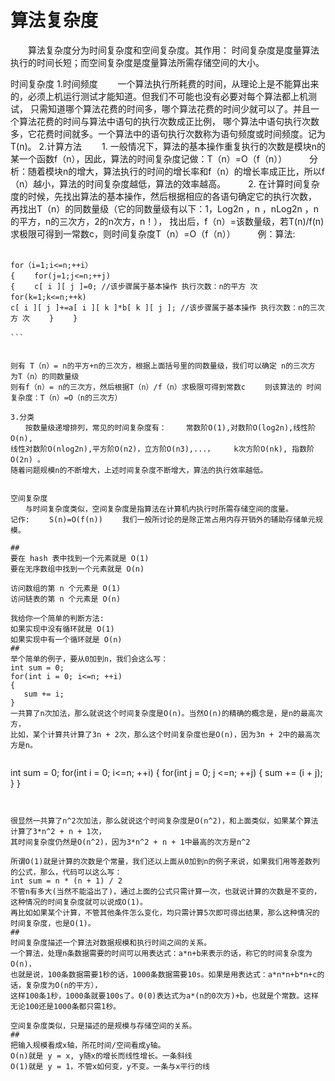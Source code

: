 # 算法复杂度
　　算法复杂度分为时间复杂度和空间复杂度。其作用： 时间复杂度是度量算法执行的时间长短；而空间复杂度是度量算法所需存储空间的大小。


时间复杂度
1.时间频度
　　一个算法执行所耗费的时间，从理论上是不能算出来的，必须上机运行测试才能知道。但我们不可能也没有必要对每个算法都上机测试，
只需知道哪个算法花费的时间多，哪个算法花费的时间少就可以了。并且一个算法花费的时间与算法中语句的执行次数成正比例，
哪个算法中语句执行次数多，它花费时间就多。一个算法中的语句执行次数称为语句频度或时间频度。记为T(n)。
2.计算方法
　　1. 一般情况下，算法的基本操作重复执行的次数是模块n的某一个函数f（n），因此，算法的时间复杂度记做：T（n）=O（f（n）） 　　
分析：随着模块n的增大，算法执行的时间的增长率和f（n）的增长率成正比，所以f（n）越小，算法的时间复杂度越低，算法的效率越高。 　　
2. 在计算时间复杂度的时候，先找出算法的基本操作，然后根据相应的各语句确定它的执行次数，
再找出T（n）的同数量级（它的同数量级有以下：1，Log2n ，n ，nLog2n ，n的平方，n的三次方，2的n次方，n！），
找出后，f（n）=该数量级，若T(n)/f(n)求极限可得到一常数c，则时间复杂度T（n）=O（f（n）） 　　
例：算法:

```
　　
for（i=1;i<=n;++i） 　　
{ 　　for(j=1;j<=n;++j) 　　
{ 　　c[ i ][ j ]=0; //该步骤属于基本操作 执行次数：n的平方 次 　　
for(k=1;k<=n;++k) 　　
c[ i ][ j ]+=a[ i ][ k ]*b[ k ][ j ]; //该步骤属于基本操作 执行次数：n的三次方 次 　　} 　　}

```　


则有 T（n）= n的平方+n的三次方，根据上面括号里的同数量级，我们可以确定 n的三次方 为T（n）的同数量级 　　
则有f（n）= n的三次方，然后根据T（n）/f（n）求极限可得到常数c 　　则该算法的 时间复杂度：T（n）=O（n的三次方）

3.分类
　　按数量级递增排列，常见的时间复杂度有： 　　常数阶O(1),对数阶O(log2n),线性阶O(n), 　　
线性对数阶O(nlog2n),平方阶O(n2)，立方阶O(n3),...， 　　k次方阶O(nk), 指数阶O(2n) 。
随着问题规模n的不断增大，上述时间复杂度不断增大，算法的执行效率越低。


空间复杂度
　　与时间复杂度类似，空间复杂度是指算法在计算机内执行时所需存储空间的度量。
记作: 　　S(n)=O(f(n)) 　　我们一般所讨论的是除正常占用内存开销外的辅助存储单元规模。

##
要在 hash 表中找到一个元素就是 O(1)
要在无序数组中找到一个元素就是 O(n)

访问数组的第 n 个元素是 O(1)
访问链表的第 n 个元素是 O(n)

我给你一个简单的判断方法:
如果实现中没有循环就是 O(1)
如果实现中有一个循环就是 O(n)
##
举个简单的例子，要从0加到n，我们会这么写：
int sum = 0;
for(int i = 0; i<=n; ++i)
{
   sum += i;
}
一共算了n次加法，那么就说这个时间复杂度是O(n)。当然O(n)的精确的概念是，是n的最高次方，
比如，某个计算共计算了3n + 2次，那么这个时间复杂度也是O(n)，因为3n + 2中的最高次方是n。


```

int sum = 0;
for(int i = 0; i<=n; ++i)
{
   for(int j = 0; j <=n; ++j)
   {
      sum += (i + j);
   }
}

```


很显然一共算了n^2次加法，那么就说这个时间复杂度是O(n^2)，和上面类似，如果某个算法计算了3*n^2 + n + 1次，
其时间复杂度仍然是O(n^2)，因为3*n^2 + n + 1中最高的次方是n^2

所谓O(1)就是计算的次数是个常量，我们还以上面从0加到n的例子来说，如果我们用等差数列的公式，那么，代码可以这么写：
int sum = n * (n + 1) / 2
不管n有多大(当然不能溢出了)，通过上面的公式只需计算一次，也就说计算的次数是不变的，这种情况的时间复杂度就可以说成O(1)。
再比如如果某个计算，不管其他条件怎么变化，均只需计算5次即可得出结果，那么这种情况的时间复杂度，也是O(1)。
##
时间复杂度描述一个算法对数据规模和执行时间之间的关系。
一个算法，处理n条数据需要的时间可以用表达式：a*n+b来表示的话，称它的时间复杂度为O(n)，
也就是说，100条数据需要1秒的话，1000条数据需要10s。如果是用表达式：a*n*n+b*n+c的话，复杂度为O(n的平方），
这样100条1秒，1000条就要100s了。0(0)表达式为a*(n的0次方)+b，也就是个常数。这样无论100还是1000条都只需1秒。

空间复杂度类似，只是描述的是规模与存储空间的关系。
##
把输入规模看成x轴，所花时间/空间看成y轴。
O(n)就是 y = x, y随x的增长而线性增长。一条斜线
O(1)就是 y = 1，不管x如何变，y不变。一条与x平行的线